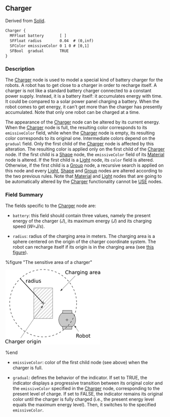 ## Charger

Derived from [Solid](solid.md).

```
Charger {
  MFFloat battery       [ ]
  SFFloat radius        0.04  # (0,inf)
  SFColor emissiveColor 0 1 0 # [0,1]
  SFBool  gradual       TRUE
}
```

### Description

The [Charger](#charger) node is used to model a special kind of battery charger for the robots.
A robot has to get close to a charger in order to recharge itself.
A charger is not like a standard battery charger connected to a constant power supply.
Instead, it is a battery itself: it accumulates energy with time.
It could be compared to a solar power panel charging a battery.
When the robot comes to get energy, it can't get more than the charger has presently accumulated.
Note that only one robot can be charged at a time.

The appearance of the [Charger](#charger) node can be altered by its current energy.
When the [Charger](#charger) node is full, the resulting color corresponds to its `emissiveColor` field, while when the [Charger](#charger) node is empty, its resulting color corresponds to its original one.
Intermediate colors depend on the `gradual` field.
Only the first child of the [Charger](#charger) node is affected by this alteration.
The resulting color is applied only on the first child of the [Charger](#charger) node.
If the first child is a [Shape](shape.md) node, the `emissiveColor` field of its [Material](material.md) node is altered.
If the first child is a [Light](light.md) node, its `color` field is altered.
Otherwise, if the first child is a [Group](group.md) node, a recursive search is applied on this node and every [Light](light.md), [Shape](shape.md) and [Group](group.md) nodes are altered according to the two previous rules.
Note that [Material](material.md) and [Light](light.md) nodes that are going to be automatically altered by the [Charger](#charger) functionality cannot be [USE](def-and-use.md) nodes.

### Field Summary

The fields specific to the [Charger](#charger) node are:

- `battery`: this field should contain three values, namely the present energy of
the charger (*J*), its maximum energy (*J*) and its charging speed (*W=J/s*).

- `radius`: radius of the charging area in meters. The charging area is a sphere
centered on the origin of the charger coordinate system. The robot can recharge
itself if its origin is in the charging area (see [this
figure](#the-sensitive-area-of-a-charger)).

%figure "The sensitive area of a charger"

![charger.png](images/charger.png)

%end

- `emissiveColor`: color of the first child node (see above) when the charger is
full.

- `gradual`: defines the behavior of the indicator. If set to TRUE, the indicator
displays a progressive transition between its original color and the
`emissiveColor` specified in the [Charger](#charger) node, corresponding to the
present level of charge. If set to FALSE, the indicator remains its original
color until the charger is fully charged (i.e., the present energy level equals
the maximum energy level). Then, it switches to the specified `emissiveColor`.
